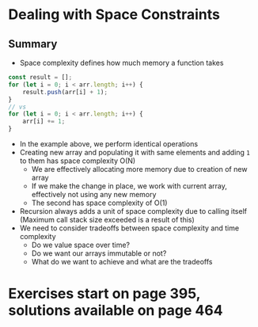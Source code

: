 # Dealing with Space Constraints

## Summary
- Space complexity defines how much memory a function takes
```js
const result = [];
for (let i = 0; i < arr.length; i++) {
    result.push(arr[i] + 1);
}
// vs
for (let i = 0; i < arr.length; i++) {
    arr[i] += 1;
}
```
- In the example above, we perform identical operations
- Creating new array and populating it with same elements and adding `1` to them has space complexity O(N)
  - We are effectively allocating more memory due to creation of new array
  - If we make the change in place, we work with current array, effectively not using any new memory
  - The second has space complexity of O(1)
- Recursion always adds a unit of space complexity due to calling itself (Maximum call stack size exceeded is a result of this)
- We need to consider tradeoffs between space complexity and time complexity
  - Do we value space over time?
  - Do we want our arrays immutable or not?
  - What do we want to achieve and what are the tradeoffs

# Exercises start on page 395, solutions available on page 464
